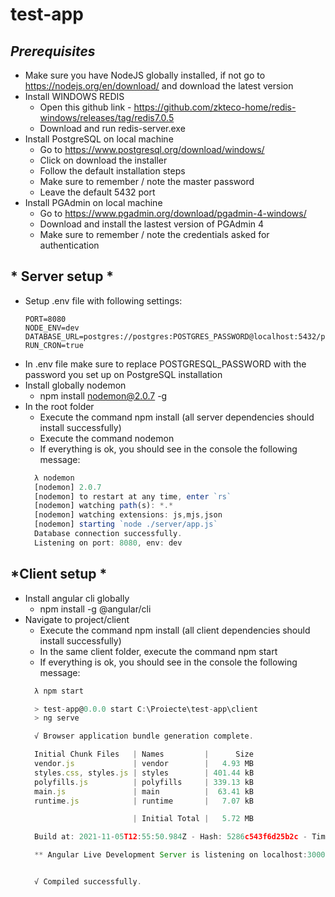 # test-app
## *Prerequisites*
* Make sure you have NodeJS globally installed, if not go to https://nodejs.org/en/download/ and download the latest version
* Install WINDOWS REDIS
  * Open this github link - https://github.com/zkteco-home/redis-windows/releases/tag/redis7.0.5
  * Download and run redis-server.exe
* Install PostgreSQL on local machine
  * Go to https://www.postgresql.org/download/windows/
  * Click on download the installer
  * Follow the default installation steps
  * Make sure to remember / note the master password
  * Leave the default 5432 port
* Install PGAdmin on local machine
  * Go to https://www.pgadmin.org/download/pgadmin-4-windows/
  * Download and install the lastest version of PGAdmin 4
  * Make sure to remember / note the credentials asked for authentication

## * Server setup *
* Setup .env file with following settings:
  ```
  PORT=8080
  NODE_ENV=dev
  DATABASE_URL=postgres://postgres:POSTGRES_PASSWORD@localhost:5432/persons
  RUN_CRON=true
  ```
* In .env file make sure to replace POSTGRESQL_PASSWORD with the password you set up on PostgreSQL installation
* Install globally nodemon
  * npm install nodemon@2.0.7 -g
* In the root folder
  * Execute the command npm install (all server dependencies should install successfully)
  * Execute the command nodemon
  * If everything is ok, you should see in the console the following message:
  ```javascript
    λ nodemon
    [nodemon] 2.0.7
    [nodemon] to restart at any time, enter `rs`
    [nodemon] watching path(s): *.*
    [nodemon] watching extensions: js,mjs,json
    [nodemon] starting `node ./server/app.js`
    Database connection successfully.
    Listening on port: 8080, env: dev
  ```

## *Client setup *
* Install angular cli globally
  * npm install -g @angular/cli
* Navigate to project/client
  * Execute the command npm install (all client dependencies should install successfully)
  * In the same client folder, execute the command npm start
  * If everything is ok, you should see in the console the following message:
  ```javascript
    λ npm start

    > test-app@0.0.0 start C:\Proiecte\test-app\client
    > ng serve

    √ Browser application bundle generation complete.

    Initial Chunk Files   | Names         |      Size
    vendor.js             | vendor        |   4.93 MB
    styles.css, styles.js | styles        | 401.44 kB
    polyfills.js          | polyfills     | 339.13 kB
    main.js               | main          |  63.41 kB
    runtime.js            | runtime       |   7.07 kB

                          | Initial Total |   5.72 MB

    Build at: 2021-11-05T12:55:50.984Z - Hash: 5286c543f6d25b2c - Time: 5989ms

    ** Angular Live Development Server is listening on localhost:3000, open your browser on http://localhost:3000/ **


    √ Compiled successfully.
  ```